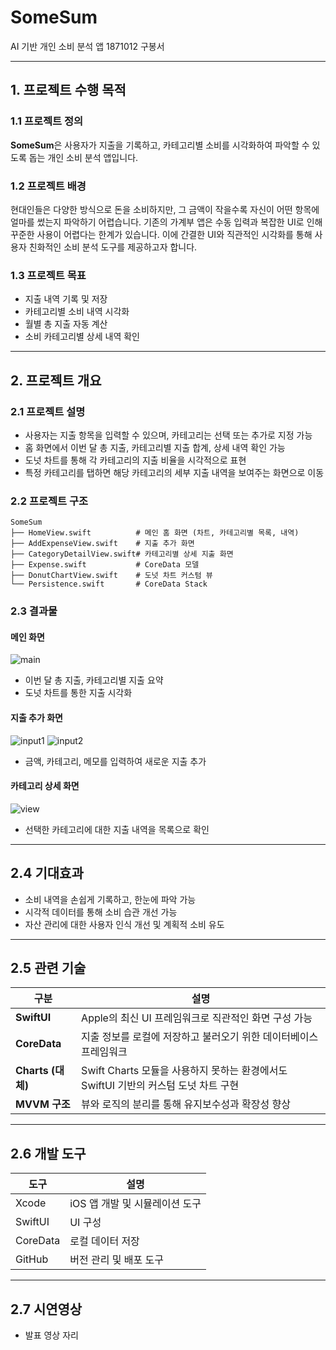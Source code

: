 # SomeSum

AI 기반 개인 소비 분석 앱
1871012 구봉서

---

## 1. 프로젝트 수행 목적

### 1.1 프로젝트 정의

**SomeSum**은 사용자가 지출을 기록하고, 카테고리별 소비를 시각화하여 파악할 수 있도록 돕는 개인 소비 분석 앱입니다.

### 1.2 프로젝트 배경

현대인들은 다양한 방식으로 돈을 소비하지만, 그 금액이 작을수록 자신이 어떤 항목에 얼마를 썼는지 파악하기 어렵습니다. 
기존의 가계부 앱은 수동 입력과 복잡한 UI로 인해 꾸준한 사용이 어렵다는 한계가 있습니다. 
이에 간결한 UI와 직관적인 시각화를 통해 사용자 친화적인 소비 분석 도구를 제공하고자 합니다.

### 1.3 프로젝트 목표

* 지출 내역 기록 및 저장 
* 카테고리별 소비 내역 시각화 
* 월별 총 지출 자동 계산
* 소비 카테고리별 상세 내역 확인

---

## 2. 프로젝트 개요

### 2.1 프로젝트 설명

* 사용자는 지출 항목을 입력할 수 있으며, 카테고리는 선택 또는 추가로 지정 가능
* 홈 화면에서 이번 달 총 지출, 카테고리별 지출 합계, 상세 내역 확인 가능
* 도넛 차트를 통해 각 카테고리의 지출 비율을 시각적으로 표현
* 특정 카테고리를 탭하면 해당 카테고리의 세부 지출 내역을 보여주는 화면으로 이동

### 2.2 프로젝트 구조

```
SomeSum
├── HomeView.swift          # 메인 홈 화면 (차트, 카테고리별 목록, 내역)
├── AddExpenseView.swift    # 지출 추가 화면
├── CategoryDetailView.swift# 카테고리별 상세 지출 화면
├── Expense.swift           # CoreData 모델
├── DonutChartView.swift    # 도넛 차트 커스텀 뷰
└── Persistence.swift       # CoreData Stack
```

### 2.3 결과물

#### 메인 화면
![main](https://github.com/user-attachments/assets/3afdc72d-3688-471f-b618-ba93961198bd)

* 이번 달 총 지출, 카테고리별 지출 요약
* 도넛 차트를 통한 지출 시각화

#### 지출 추가 화면
![input1](https://github.com/user-attachments/assets/c2e2d24b-01ac-4cb6-b9c9-8b295b48dae1)
![input2](https://github.com/user-attachments/assets/16220a4f-c816-46f2-8b36-e754e9cb749a)



* 금액, 카테고리, 메모를 입력하여 새로운 지출 추가

#### 카테고리 상세 화면
![view](https://github.com/user-attachments/assets/75317b56-0430-48f3-ba43-90fdf37928ca)

* 선택한 카테고리에 대한 지출 내역을 목록으로 확인

---

## 2.4 기대효과

* 소비 내역을 손쉽게 기록하고, 한눈에 파악 가능
* 시각적 데이터를 통해 소비 습관 개선 가능
* 자산 관리에 대한 사용자 인식 개선 및 계획적 소비 유도

---

## 2.5 관련 기술

| 구분              | 설명                                                       |
| --------------- | -------------------------------------------------------- |
| **SwiftUI**     | Apple의 최신 UI 프레임워크로 직관적인 화면 구성 가능                        |
| **CoreData**    | 지출 정보를 로컬에 저장하고 불러오기 위한 데이터베이스 프레임워크                     |
| **Charts (대체)** | Swift Charts 모듈을 사용하지 못하는 환경에서도 SwiftUI 기반의 커스텀 도넛 차트 구현 |
| **MVVM 구조**     | 뷰와 로직의 분리를 통해 유지보수성과 확장성 향상                              |

---

## 2.6 개발 도구

| 도구       | 설명                  |
| -------- | ------------------- |
| Xcode    | iOS 앱 개발 및 시뮬레이션 도구 |
| SwiftUI  | UI 구성               |
| CoreData | 로컬 데이터 저장           |
| GitHub   | 버전 관리 및 배포 도구       |

---

## 2.7 시연영상

* 발표 영상 자리



